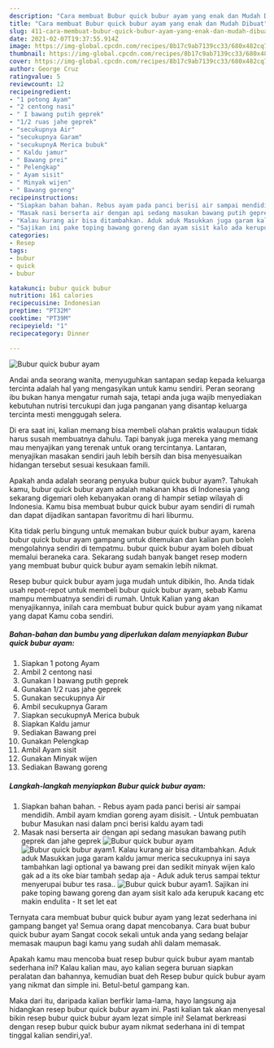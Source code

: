 ```yaml
---
description: "Cara membuat Bubur quick bubur ayam yang enak dan Mudah Dibuat"
title: "Cara membuat Bubur quick bubur ayam yang enak dan Mudah Dibuat"
slug: 411-cara-membuat-bubur-quick-bubur-ayam-yang-enak-dan-mudah-dibuat
date: 2021-02-07T19:37:55.914Z
image: https://img-global.cpcdn.com/recipes/8b17c9ab7139cc33/680x482cq70/bubur-quick-bubur-ayam-foto-resep-utama.jpg
thumbnail: https://img-global.cpcdn.com/recipes/8b17c9ab7139cc33/680x482cq70/bubur-quick-bubur-ayam-foto-resep-utama.jpg
cover: https://img-global.cpcdn.com/recipes/8b17c9ab7139cc33/680x482cq70/bubur-quick-bubur-ayam-foto-resep-utama.jpg
author: George Cruz
ratingvalue: 5
reviewcount: 12
recipeingredient:
- "1 potong Ayam"
- "2 centong nasi"
- " I bawang putih geprek"
- "1/2 ruas jahe geprek"
- "secukupnya Air"
- "secukupnya Garam"
- "secukupnyA Merica bubuk"
- " Kaldu jamur"
- " Bawang prei"
- " Pelengkap"
- " Ayam sisit"
- " Minyak wijen"
- " Bawang goreng"
recipeinstructions:
- "Siapkan bahan bahan. Rebus ayam pada panci berisi air sampai mendidih. Ambil ayam kmdian goreng ayam disisit. Untuk pembuatan bubur Masukan nasi dalam pnci berisi kaldu ayam tadi"
- "Masak nasi berserta air dengan api sedang masukan bawang putih geprek dan jahe geprek"
- "Kalau kurang air bisa ditambahkan. Aduk aduk Masukkan juga garam kaldu jamur merica secukupnya ini saya tambahkan lagi optional ya bawang prei dan sedikit minyak wijen kalo gak ad a its oke biar tambah sedap aja  Aduk aduk terus sampai tektur menyerupai bubur tes rasa.."
- "Sajikan ini pake toping bawang goreng dan ayam sisit kalo ada kerupuk kacang etc makin endulita  It set let eat"
categories:
- Resep
tags:
- bubur
- quick
- bubur

katakunci: bubur quick bubur 
nutrition: 161 calories
recipecuisine: Indonesian
preptime: "PT32M"
cooktime: "PT39M"
recipeyield: "1"
recipecategory: Dinner

---
```



![Bubur quick bubur ayam](https://img-global.cpcdn.com/recipes/8b17c9ab7139cc33/680x482cq70/bubur-quick-bubur-ayam-foto-resep-utama.jpg)

Andai anda seorang wanita, menyuguhkan santapan sedap kepada keluarga tercinta adalah hal yang mengasyikan untuk kamu sendiri. Peran seorang ibu bukan hanya mengatur rumah saja, tetapi anda juga wajib menyediakan kebutuhan nutrisi tercukupi dan juga panganan yang disantap keluarga tercinta mesti menggugah selera.

Di era  saat ini, kalian memang bisa membeli olahan praktis walaupun tidak harus susah membuatnya dahulu. Tapi banyak juga mereka yang memang mau menyajikan yang terenak untuk orang tercintanya. Lantaran, menyajikan masakan sendiri jauh lebih bersih dan bisa menyesuaikan hidangan tersebut sesuai kesukaan famili. 



Apakah anda adalah seorang penyuka bubur quick bubur ayam?. Tahukah kamu, bubur quick bubur ayam adalah makanan khas di Indonesia yang sekarang digemari oleh kebanyakan orang di hampir setiap wilayah di Indonesia. Kamu bisa membuat bubur quick bubur ayam sendiri di rumah dan dapat dijadikan santapan favoritmu di hari liburmu.

Kita tidak perlu bingung untuk memakan bubur quick bubur ayam, karena bubur quick bubur ayam gampang untuk ditemukan dan kalian pun boleh mengolahnya sendiri di tempatmu. bubur quick bubur ayam boleh dibuat memalui beraneka cara. Sekarang sudah banyak banget resep modern yang membuat bubur quick bubur ayam semakin lebih nikmat.

Resep bubur quick bubur ayam juga mudah untuk dibikin, lho. Anda tidak usah repot-repot untuk membeli bubur quick bubur ayam, sebab Kamu mampu membuatnya sendiri di rumah. Untuk Kalian yang akan menyajikannya, inilah cara membuat bubur quick bubur ayam yang nikamat yang dapat Kamu coba sendiri.

<!--inarticleads1-->

##### Bahan-bahan dan bumbu yang diperlukan dalam menyiapkan Bubur quick bubur ayam:

1. Siapkan 1 potong Ayam
1. Ambil 2 centong nasi
1. Gunakan  I bawang putih geprek
1. Gunakan 1/2 ruas jahe geprek
1. Gunakan secukupnya Air
1. Ambil secukupnya Garam
1. Siapkan secukupnyA Merica bubuk
1. Siapkan  Kaldu jamur
1. Sediakan  Bawang prei
1. Gunakan  Pelengkap
1. Ambil  Ayam sisit
1. Gunakan  Minyak wijen
1. Sediakan  Bawang goreng




<!--inarticleads2-->

##### Langkah-langkah menyiapkan Bubur quick bubur ayam:

1. Siapkan bahan bahan. - Rebus ayam pada panci berisi air sampai mendidih. Ambil ayam kmdian goreng ayam disisit. - Untuk pembuatan bubur Masukan nasi dalam pnci berisi kaldu ayam tadi
1. Masak nasi berserta air dengan api sedang masukan bawang putih geprek dan jahe geprek
<img src="//assets-global.cpcdn.com/assets/icons/button_play-2c75c40dde080a61004c1f40b05d8f140eaff45d7e9e6481dc71c63d2e7c4909.png" alt="Bubur quick bubur ayam"><img src="//assets-global.cpcdn.com/assets/icons/button_play-2c75c40dde080a61004c1f40b05d8f140eaff45d7e9e6481dc71c63d2e7c4909.png" alt="Bubur quick bubur ayam">1. Kalau kurang air bisa ditambahkan. Aduk aduk Masukkan juga garam kaldu jamur merica secukupnya ini saya tambahkan lagi optional ya bawang prei dan sedikit minyak wijen kalo gak ad a its oke biar tambah sedap aja  - Aduk aduk terus sampai tektur menyerupai bubur tes rasa..
<img src="//assets-global.cpcdn.com/assets/icons/button_play-2c75c40dde080a61004c1f40b05d8f140eaff45d7e9e6481dc71c63d2e7c4909.png" alt="Bubur quick bubur ayam">1. Sajikan ini pake toping bawang goreng dan ayam sisit kalo ada kerupuk kacang etc makin endulita  - It set let eat




Ternyata cara membuat bubur quick bubur ayam yang lezat sederhana ini gampang banget ya! Semua orang dapat mencobanya. Cara buat bubur quick bubur ayam Sangat cocok sekali untuk anda yang sedang belajar memasak maupun bagi kamu yang sudah ahli dalam memasak.

Apakah kamu mau mencoba buat resep bubur quick bubur ayam mantab sederhana ini? Kalau kalian mau, ayo kalian segera buruan siapkan peralatan dan bahannya, kemudian buat deh Resep bubur quick bubur ayam yang nikmat dan simple ini. Betul-betul gampang kan. 

Maka dari itu, daripada kalian berfikir lama-lama, hayo langsung aja hidangkan resep bubur quick bubur ayam ini. Pasti kalian tak akan menyesal bikin resep bubur quick bubur ayam lezat simple ini! Selamat berkreasi dengan resep bubur quick bubur ayam nikmat sederhana ini di tempat tinggal kalian sendiri,ya!.

